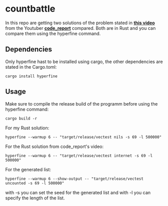 # countbattle
In this repo are getting two solutions of the problem stated in **[this video](https://youtu.be/U6I-Kwj-AvY)** from the Youtuber **[code_report](https://www.youtube.com/@code_report)** compared. Both are in Rust and you can compare them using the hyperfine command.

## Dependencies
Only hyperfine hast to be installed using cargo, the other dependencies are stated in the Cargo.toml:
```
cargo install hyperfine
```

## Usage

Make sure to compile the release build of the programm before using the hyperfine command:
```
cargo build -r
```
For my Rust solution:
```
hyperfine --warmup 6 -- "target/release/vectest nils -s 69 -l 500000"
```
For the Rust solution from code_report's video:
```
hyperfine --warmup 6 -- "target/release/vectest internet -s 69 -l 500000"
```
For the generated list:
```
hyperfine --warmup 6 --show-output -- "target/release/vectest uncounted -s 69 -l 500000"
```
with -s you can set the seed for the generated list and with -l you can specify the length of the list.
